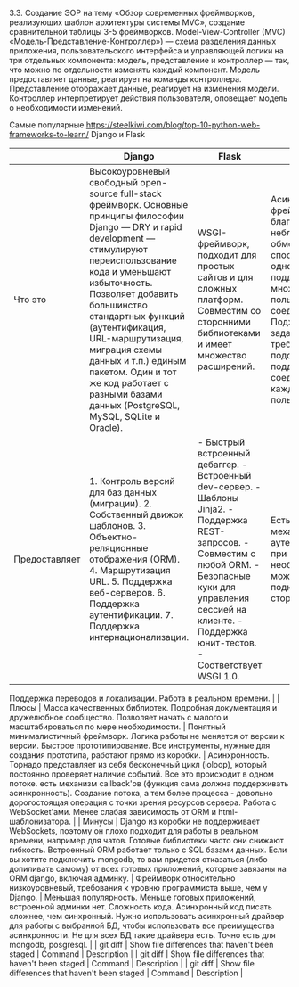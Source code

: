 3.3. Создание ЭОР на тему «Обзор современных фреймворков, реализующих шаблон архитектуры системы MVC», создание сравнительной таблицы 3-5 фреймворков.
Model-View-Controller (MVC)
«Модель-Представление-Контроллер») — схема разделения данных приложения, пользовательского интерфейса и управляющей логики на три отдельных компонента: модель, представление и контроллер — так, что можно по отдельности изменять каждый компонент.
Модель предоставляет данные, реагирует на команды контроллера.
Представление отображает  данные, реагирует на изменения модели.
Контроллер интерпретирует действия пользователя, оповещает модель о необходимости изменений.

Самые популярные https://steelkiwi.com/blog/top-10-python-web-frameworks-to-learn/ Django и Flask

|  | Django | Flask | Tornado |
| --- | --- | --- | --- |
| Что это | Высокоуровневый свободный open-source full-stack фреймворк. Основные принципы философии Django — DRY и rapid development — стимулируют переиспользование кода и уменьшают избыточность. Позволяет добавить большинство стандартных функций (аутентификация, URL-маршрутизация, миграция схемы данных и т.п.) единым пакетом. Один и тот же код работает с разными базами данных (PostgreSQL, MySQL, SQLite и Oracle). | WSGI-фреймворк, подходит для простых сайтов и для сложных платформ. Совместим со сторонними библиотеками и имеет множество расширений. | Асинхронный фреймворк, благодаря неблокирующему обмену данными способный одновременно поддерживать множество пользовательских соединений. Подходит для задач, требующих подолгу поддерживать соединение с каждым пользователем. |
| Предоставляет | 1. Контроль версий для баз данных (миграции). 2. Собственный движок шаблонов. 3. Объектно-реляционные отображения (ORM). 4. Маршрутизация URL. 5. Поддержка веб-серверов. 6. Поддержка аутентификации. 7. Поддержка интернационализации. | - Быстрый встроенный дебаггер. - Встроенный dev-сервер. - Шаблоны Jinja2. - Поддержка REST-запросов. - Совместим с любой ORM. - Безопасные куки для управления сессией на клиенте. - Поддержка юнит-тестов. - Соответствует WSGI 1.0. | Есть свой механизм аутентификации, при необходимости можно подключить сторонние.
Поддержка переводов и локализации.
Работа в реальном времени.
 |
| Плюсы | Масса качественных библиотек. 
Подробная документация и дружелюбное сообщество.
Позволяет начать с малого и масштабироваться по мере необходимости.
 | Понятный минималистичный фреймворк. Логика работы не меняется от версии к версии.
Быстрое прототипирование. Все инструменты, нужные для создания прототипа, работают прямо из коробки.
 | Асинхронность.
Торнадо представляет из себя бесконечный цикл (ioloop), который постоянно проверяет наличие событий. Все это происходит в одном потоке. есть механизм callback'ов (функция сама должна поддерживать асинхронность). Создание потока, а тем более процесса - довольно дорогостоящая операция с точки зрения ресурсов сервера.
Работа с WebSocket'ами.
Менее слабая зависимость от ORM и html-шаблонизатора. 
 |
| Минусы | Django из коробки не поддерживает WebSockets, поэтому он плохо подходит для работы в реальном времени, например для чатов.
Готовые библиотеки часто они снижают гибкость.
Встроенный ORM работает только с SQL базами данных. Если вы хотите подключить mongodb, то вам придется отказаться (либо допиливать самому) от всех готовых приложений, которые завязаны на ORM django, включая админку. 
 | Фреймворк относительно низкоуровневый, требования к уровню программиста выше, чем у Django.
 | Меньшая популярность. Меньше готовых приложений, встроенной админки нет. 
Сложность кода.
Асинхронный код писать сложнее, чем синхронный.
Нужно использовать асинхронный драйвер для работы с выбранной БД, чтобы использовать все преимущества асинхронности. Не для всех БД такие драйвера есть. Точно есть для mongodb, posgresql.
 |
| git diff | Show file differences that haven't been staged | Command | Description |
| git diff | Show file differences that haven't been staged | Command | Description |
| git diff | Show file differences that haven't been staged | Command | Description |
